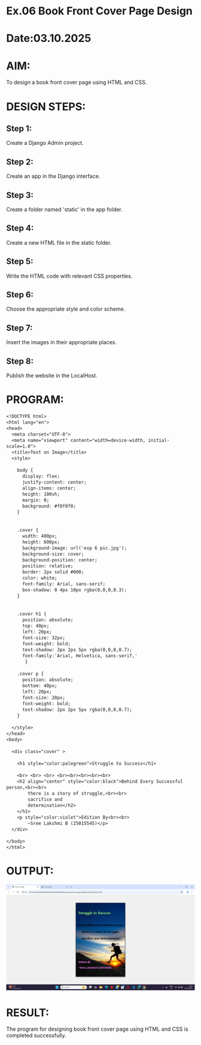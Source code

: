 # Ex.06 Book Front Cover Page Design
# Date:03.10.2025
# AIM:
To design a book front cover page using HTML and CSS.

# DESIGN STEPS:
## Step 1:
Create a Django Admin project.

## Step 2:
Create an app in the Django interface.

## Step 3:
Create a folder named 'static' in the app folder.

## Step 4:
Create a new HTML file in the static folder.

## Step 5:
Write the HTML code with relevant CSS properties.

## Step 6:
Choose the appropriate style and color scheme.

## Step 7:
Insert the images in their appropriate places.

## Step 8:
Publish the website in the LocalHost.

# PROGRAM:
```
<!DOCTYPE html>
<html lang="en">
<head>
  <meta charset="UTF-8">
  <meta name="viewport" content="width=device-width, initial-scale=1.0">
  <title>Text on Image</title>
  <style>
    
    body {
      display: flex;
      justify-content: center;  
      align-items: center;      
      height: 100vh;            
      margin: 0;
      background: #f0f0f0;      
    }
      
    
    .cover {
      width: 400px;
      height: 600px;
      background-image: url('exp 6 pic.jpg'); 
      background-size: cover;       
      background-position: center;  
      position: relative;
      border: 2px solid #000;
      color: white;                 
      font-family: Arial, sans-serif;
      box-shadow: 0 4px 10px rgba(0,0,0,0.3);
    }

    
    .cover h1 {
      position: absolute;
      top: 40px;             
      left: 20px;            
      font-size: 32px;
      font-weight: bold;
      text-shadow: 2px 2px 5px rgba(0,0,0,0.7);
      font-family:'Arial, Helvetica, sans-serif,'
       }

    .cover p {
      position: absolute;
      bottom: 40px;          
      left: 20px;
      font-size: 20px;
      font-weight: bold;
      text-shadow: 2px 2px 5px rgba(0,0,0,0.7);
    }

  </style>
</head>
<body>

  <div class="cover" >

    <h1 style="color:palegreen">Struggle to Success</h1>

    <br> <br> <br> <br><br><br><br><br>
    <h2 align="center" style="color:black">Behind Every Successful person,<br><br>
        there is a story of struggle,<br><br>
        sacrifice and
        determination</h2>
    </h1>
    <p style="color:violet">Edition By<br><br>
        ~Sree Lakshmi B (25015545)</p>
  </div>

</body>
</html>
```
# OUTPUT:
![alt text](<Screenshot 2025-10-03 224328.png>)
# RESULT:
The program for designing book front cover page using HTML and CSS is completed successfully.
